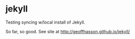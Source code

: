 jekyll
======

Testing syncing w/local install of Jekyll.

So far, so good. See site at http://geoffhasson.github.io/jekyll/
